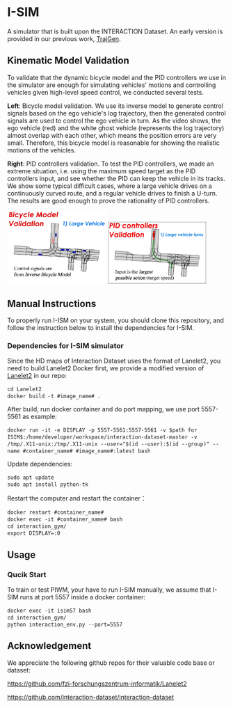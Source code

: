 # I-SIM
A simulator that is built upon the INTERACTION Dataset. An early version is provided in our previous work, [TrajGen][website_trajgen].

[website_trajgen]: https://github.com/gaoyinfeng/TrajGen/

## Kinematic Model Validation
To validate that the dynamic bicycle model and the PID controllers we use in the simulator are enough for simulating vehicles' motions and controlling vehicles given high-level speed control, we conducted several tests. 

**Left**: Bicycle model validation. We use its inverse model to generate control signals based on the ego vehicle's log trajectory, then the generated control signals are used to control the ego vehicle in turn. As the video shows, the ego vehicle (red) and the white ghost vehicle (represents the log trajectory) almost overlap with each other, which means the position errors are very small. Therefore, this bicycle model is reasonable for showing the realistic motions of the vehicles.

**Right**: PID controllers validation. To test the PID controllers, we made an extreme situation, i.e. using the maximum speed target as the PID controllers input, and see whether the PID can keep the vehicle in its tracks. We show some typical difficult cases, where a large vehicle drives on a continuously curved route, and a regular vehicle drives to finish a U-turn. The results are good enough to prove the rationality of PID controllers.

<img width="45%" src="https://github.com/gaoyinfeng/I-SIM/blob/main/pics/Bicycle Model Validation.gif"> <img width="45%" src="https://github.com/gaoyinfeng/I-SIM/blob/main/pics/PID Controllers Validation.gif">


## Manual Instructions

To properly run I-ISM on your system, you should clone this repository, and follow the instruction below to install the dependencies for I-SIM.


### Dependencies for I-SIM simulator

Since the HD maps of Interaction Dataset uses the format of Lanelet2, you need to build Lanelet2 Docker first, we provide a modified version of [Lanelet2](https://github.com/fzi-forschungszentrum-informatik/Lanelet2) in our repo:

```shell
cd Lanelet2
docker build -t #image_name# .
```

After build, run docker container and do port mapping, we use port 5557-5561 as example:

```shell
docker run -it -e DISPLAY -p 5557-5561:5557-5561 -v $path for ISIM$:/home/developer/workspace/interaction-dataset-master -v /tmp/.X11-unix:/tmp/.X11-unix --user="$(id --user):$(id --group)" --name #container_name# #image_name#:latest bash
```

Update dependencies:

```shell
sudo apt update
sudo apt install python-tk
```

Restart the computer and restart the container：

```shell
docker restart #container_name#
docker exec -it #container_name# bash
cd interaction_gym/
export DISPLAY=:0
```


## Usage

### Qucik Start

To train or test PIWM, your have to run I-SIM manually, we assume that I-SIM runs at port 5557 inside a docker container:

```shell
docker exec -it isim57 bash
cd interaction_gym/
python interaction_env.py --port=5557
```


## Acknowledgement

We appreciate the following github repos for their valuable code base or dataset:

https://github.com/fzi-forschungszentrum-informatik/Lanelet2

https://github.com/interaction-dataset/interaction-dataset
